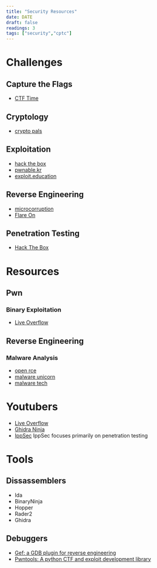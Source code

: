 ```yaml
---
title: "Security Resources"
date: DATE
draft: false
readings: 3
tags: ["security","cptc"]
---
```

# Challenges

## Capture the Flags
* [CTF Time](https://ctftime.org/)

## Cryptology
* [crypto pals](https://cryptopals.com/)

## Exploitation

* [hack the box](https://www.hackthebox.eu/)
* [pwnable.kr](https://pwnable.kr)
* [exploit.education](https://exploit.education/downloads/)

## Reverse Engineering
* [microcorruption](https://microcorruption.com/)
* [Flare On](https://www.fireeye.com/blog/threat-research/2019/09/2019-flare-on-challenge-solutions.html)

## Penetration Testing
- [Hack The Box](https://www.hackthebox.eu/)



# Resources

## Pwn

### Binary Exploitation
* [Live Overflow](https://www.youtube.com/watch?v=iyAyN3GFM7A&list=PLhixgUqwRTjxglIswKp9mpkfPNfHkzyeN)

## Reverse Engineering

### Malware Analysis
* [open rce](https://github.com/OpenRCE/Malware-Analysis-Training)
* [malware unicorn](https://malwareunicorn.org/workshops/re101.html#0)
* [malware tech](https://www.malwaretech.com/tag/reversing/page/2)

# Youtubers
* [Live Overflow](https://www.youtube.com/channel/UClcE-kVhqyiHCcjYwcpfj9w)
* [Ghidra Ninja](https://www.youtube.com/channel/UC3S8vxwRfqLBdIhgRlDRVzw)
* [IppSec](https://www.youtube.com/channel/UCa6eh7gCkpPo5XXUDfygQQA)
IppSec focuses primarily on penetration testing

# Tools

## Dissassemblers
* Ida
* BinaryNinja
* Hopper
* Rader2
* Ghidra

## Debuggers
* [Gef: a GDB plugin for reverse engineering]([https://github.com/hugsy/gef)
* [Pwntools: A python CTF and exploit development library](https://github.com/Gallopsled/pwntools)
